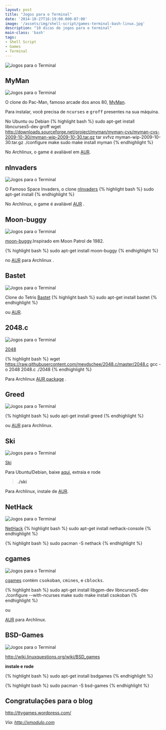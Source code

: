 ```yaml
---
layout: post
title: "Jogos para o Terminal"
date: '2014-10-27T16:19:00.000-07:00'
image: '/assets/img/shell-script/games-terminal-bash-linux.jpg'
description: "10 dicas de jogos para o terminal"
main-class: 'bash'
tags:
- Shell Script
- Games
- Terminal
---
```


![Jogos para o Terminal](/assets/img/shell-script/games-terminal-bash-linux.jpg "Jogos para o Terminal")

## MyMan


![Jogos para o Terminal](/assets/img/shell-script/13863751363_dc7e225bfa_z.jpg "Jogos para o Terminal")

O clone do Pac-Man, famoso arcade dos anos 80, <a href="http://myman.sourceforge.net/" target="_blank">MyMan</a>.

Para instalar, você precisa de <tt>ncurses</tt> e <tt>groff</tt> presentes na sua máquina.

No Ubuntu ou Debian
{% highlight bash %}
sudo apt-get install libncurses5-dev groff
wget http://downloads.sourceforge.net/project/myman/myman-cvs/myman-cvs-2009-10-30/myman-wip-2009-10-30.tar.gz
tar xvfvz myman-wip-2009-10-30.tar.gz
./configure
make
sudo make install
myman
{% endhighlight %}

No Archlinux, o game é avaliável em <a href="https://aur.archlinux.org/packages/myman/" target="_blank">AUR</a>.


## nInvaders


![Jogos para o Terminal](/assets/img/shell-script/13863722405_e14bbc91c8_z.jpg "Jogos para o Terminal")


O Famoso Space Invaders, o clone <a href="http://ninvaders.sourceforge.net/" target="_blank">nInvaders</a>
{% highlight bash %}
sudo apt-get install
{% endhighlight %}

No Archlinux, o game é avaliável <a href="https://aur.archlinux.org/packages/ninvaders/" target="_blank">AUR</a> .

## Moon-buggy

![Jogos para o Terminal](/assets/img/shell-script/13863751423_be17b73ace_z.jpg "Jogos para o Terminal")


<a href="http://www.seehuhn.de/pages/moon-buggy" target="_blank">moon-buggy</a>.Inspirado em Moon Patrol de 1982.

{% highlight bash %}
sudo apt-get install
moon-buggy
{% endhighlight %}

no <a href="https://aur.archlinux.org/packages/moon-buggy/" target="_blank">AUR</a> para Archlinux .  

## Bastet

![Jogos para o Terminal](/assets/img/shell-script/13863751683_d5f35204a0_z.jpg "Jogos para o Terminal")


Clone do Tetris <a href="http://fph.altervista.org/prog/bastet.html" target="_blank">Bastet</a>
{% highlight bash %}
sudo apt-get install 
bastet
{% endhighlight %}

ou <a href="https://aur.archlinux.org/packages/bastet/" target="_blank">AUR</a>.

## 2048.c


![Jogos para o Terminal](/assets/img/shell-script/13863722885_640bf7d0a5_z.jpg "Jogos para o Terminal")


<a href="http://gabrielecirulli.github.io/2048/" target="_blank">2048</a>


{% highlight bash %}
wget https://raw.githubusercontent.com/mevdschee/2048.c/master/2048.c
gcc -o 2048 2048.c
./2048
{% endhighlight %}

Para Archlinux <a href="https://aur.archlinux.org/packages/2048.c/" target="_blank">AUR package</a> .

## Greed

![Jogos para o Terminal](/assets/img/shell-script/13863722645_b5b131bae0_z.jpg "Jogos para o Terminal")


{% highlight bash %}
sudo apt-get install greed
{% endhighlight %}

ou <a href="https://aur.archlinux.org/packages/greed/" target="_blank">AUR</a> para Archlinux. 

## Ski

![Jogos para o Terminal](/assets/img/shell-script/13863751173_40fb357866_z.jpg "Jogos para o Terminal")


<a href="http://www.catb.org/esr/ski/" target="_blank">Ski</a> 

Para Ubuntu/Debian, baixe <a href="http://www.catb.org/esr/ski/" target="_blank">aqui</a>, extraia e rode

> __./ski__

Para Archlinux, instale de <a href="https://aur.archlinux.org/packages/ski/" target="_blank">AUR</a>.

## NetHack

![Jogos para o Terminal](/assets/img/shell-script/13863751533_035ef21704_z.jpg "Jogos para o Terminal")


<a href="http://www.nethack.org/" target="_blank">NetHack</a>
{% highlight bash %}
sudo apt-get install nethack-console
{% endhighlight %}

{% highlight bash %}
sudo pacman -S nethack
{% endhighlight %}

## cgames

![Jogos para o Terminal](/assets/img/shell-script/13863751553_d1f3d9e634_z.jpg "Jogos para o Terminal")


<a href="http://www.muppetlabs.com/%7Ebreadbox/software/cgames.html" target="_blank">cgames</a> contém <tt>csokoban</tt>, <tt>cmines</tt>, e <tt>cblocks</tt>.


{% highlight bash %}
sudo apt-get install libgpm-dev libncurses5-dev
./configure --with-ncurses
make
sudo make install
csokoban
{% endhighlight %}

ou 

<a href="https://aur.archlinux.org/packages/cgames/" target="_blank">AUR</a> para Archlinux. 

## BSD-Games

![Jogos para o Terminal](/assets/img/shell-script/13863722545_ec4cf17da5_z.jpg "Jogos para o Terminal")


<http://wiki.linuxquestions.org/wiki/BSD_games>

__instale e rode__

{% highlight bash %}
sudo apt-get install bsdgames
{% endhighlight %}

{% highlight bash %}
sudo pacman -S bsd-games
{% endhighlight %}

## Congratulações para o blog

<http://ttygames.wordpress.com/>

*Via: http://xmodulo.com*

